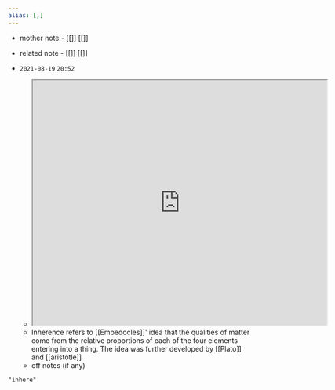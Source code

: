 ```yaml
---
alias: [,]
---
```

- mother note - [[]] [[]]
- related note - [[]] [[]]


- `2021-08-19`  `20:52`
	- <iframe src="https://en.wikipedia.org/wiki/Inherence" width="600" height="500" ></iframe>
	- Inherence refers to [[Empedocles]]' idea that the qualities of matter come from the relative proportions of each of the four elements entering into a thing. The idea was further developed by [[Plato]] and [[aristotle]]
	- off notes (if any)

```query
"inhere"
```